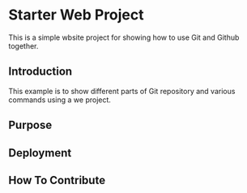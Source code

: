 # Starter Web Project

This is a simple wbsite project for showing how to use Git and Github together.

## Introduction

This example is to show different parts of Git repository and various commands using a we project.

## Purpose

## Deployment

## How To Contribute